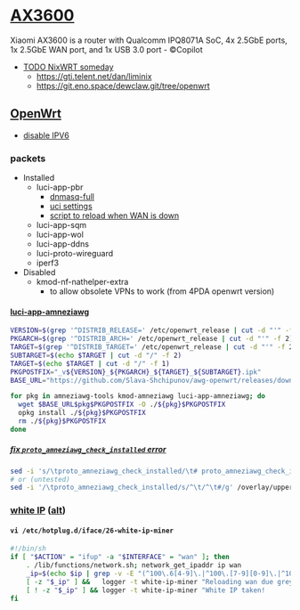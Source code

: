 # [AX3600](../README.md)

Xiaomi AX3600 is a router with Qualcomm IPQ8071A SoC, 4x 2.5GbE ports, 1x 2.5GbE WAN port, and 1x USB 3.0 port - ©️Copilot

- [TODO NixWRT someday](https://wiki.nixos.org/wiki/Networking_working_group)
  - <https://gti.telent.net/dan/liminix>
  - <https://git.eno.space/dewclaw.git/tree/openwrt>

## [OpenWrt](https://openwrt.org/toh/xiaomi/ax3600)

- [disable IPV6](https://3os.org/infrastructure/openwrt/disable-ipv6/)

### packets

- Installed
  - luci-app-pbr
    - [dnmasq-full](https://docs.openwrt.melmac.ca/pbr/1.1.8/#Howtoinstalldnsmasq-full)
    - [uci settings](https://docs.openwrt.melmac.ca/pbr/1.1.8/#Warning:Pleasesetdhcp.lan.force1)
    - [script to reload when WAN is down](https://docs.openwrt.melmac.ca/pbr/1.1.8/#AWordAboutInterfaceHotplugScript)
  - luci-app-sqm
  - luci-app-wol
  - luci-app-ddns
  - luci-proto-wireguard
  - iperf3
- Disabled
  - kmod-nf-nathelper-extra
    - to allow obsolete VPNs to work (from 4PDA openwrt version)

#### [luci-app-amneziawg](https://github.com/openwrt-xiaomi/awg-openwrt/wiki/AmneziaWG-installing#установка-amneziawg-на-openwrt-устройстве)

```sh
VERSION=$(grep '^DISTRIB_RELEASE=' /etc/openwrt_release | cut -d "'" -f 2)
PKGARCH=$(grep '^DISTRIB_ARCH=' /etc/openwrt_release | cut -d "'" -f 2)
TARGET=$(grep '^DISTRIB_TARGET=' /etc/openwrt_release | cut -d "'" -f 2)
SUBTARGET=$(echo $TARGET | cut -d "/" -f 2)
TARGET=$(echo $TARGET | cut -d "/" -f 1)
PKGPOSTFIX="_v${VERSION}_${PKGARCH}_${TARGET}_${SUBTARGET}.ipk"
BASE_URL="https://github.com/Slava-Shchipunov/awg-openwrt/releases/download/v${VERSION}/"

for pkg in amneziawg-tools kmod-amneziawg luci-app-amneziawg; do
  wget $BASE_URL$pkg$PKGPOSTFIX -O ./${pkg}$PKGPOSTFIX
  opkg install ./${pkg}$PKGPOSTFIX
  rm ./${pkg}$PKGPOSTFIX
done
```

##### [fix `proto_amneziawg_check_installed` error](https://github.com/amnezia-vpn/amneziawg-openwrt/issues/7)

```sh
sed -i 's/\tproto_amneziawg_check_installed/\t# proto_amneziawg_check_installed/g' /overlay/upper/lib/netifd/proto/amneziawg.sh
# or (untested)
sed -i '/\tproto_amneziawg_check_installed/s/^\t/^\t#/g' /overlay/upper/lib/netifd/proto/amneziawg.sh
```

### [white IP](https://4pda.to/forum/index.php?s=&showtopic=1013678&view=findpost&p=109028697) ([alt](https://habr.com/ru/sandbox/99949/))

#### `vi /etc/hotplug.d/iface/26-white-ip-miner`

```sh
#!/bin/sh
if [ "$ACTION" = "ifup" -a "$INTERFACE" = "wan" ]; then
    . /lib/functions/network.sh; network_get_ipaddr ip wan
    _ip=$(echo $ip | grep -v -E "(^100\.6[4-9]\.|^100\.[7-9][0-9]\.|^100\.1[0-1][0-9]\.|^100\.12[0-7]\.)")
    [ -z "$_ip" ] &&   logger -t white-ip-miner "Reloading wan due grey IP - $ip" && ifup wan
    [ ! -z "$_ip" ] && logger -t white-ip-miner "White IP taken!           - $ip"
fi
```
